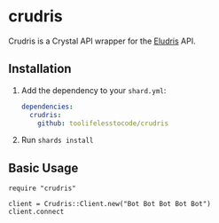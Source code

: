 # crudris

Crudris is a Crystal API wrapper for the [Eludris](https://github.com/eludris) API.

## Installation

1. Add the dependency to your `shard.yml`:

   ```yaml
   dependencies:
     crudris:
       github: toolifelesstocode/crudris
   ```

2. Run `shards install`

## Basic Usage

```crystal
require "crudris"

client = Crudris::Client.new("Bot Bot Bot Bot Bot")
client.connect
```

